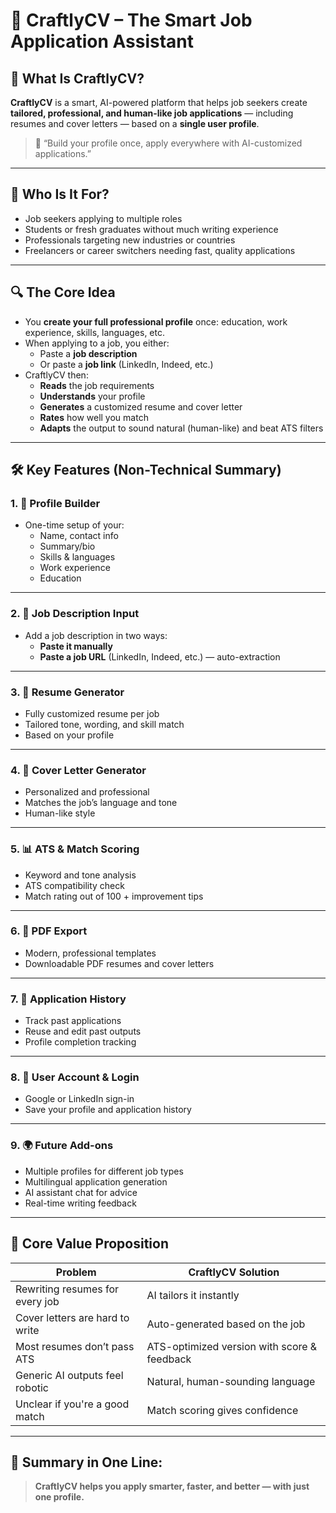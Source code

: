 # 💼 CraftlyCV – The Smart Job Application Assistant

## 🧠 What Is CraftlyCV?

**CraftlyCV** is a smart, AI-powered platform that helps job seekers create **tailored, professional, and human-like job applications** — including resumes and cover letters — based on a **single user profile**.

> 🎯 “Build your profile once, apply everywhere with AI-customized applications.”

---

## 🎯 Who Is It For?

- Job seekers applying to multiple roles
- Students or fresh graduates without much writing experience
- Professionals targeting new industries or countries
- Freelancers or career switchers needing fast, quality applications

---

## 🔍 The Core Idea

- You **create your full professional profile** once: education, work experience, skills, languages, etc.
- When applying to a job, you either:
  - Paste a **job description**
  - Or paste a **job link** (LinkedIn, Indeed, etc.)
- CraftlyCV then:
  - **Reads** the job requirements
  - **Understands** your profile
  - **Generates** a customized resume and cover letter
  - **Rates** how well you match
  - **Adapts** the output to sound natural (human-like) and beat ATS filters

---

## 🛠️ Key Features (Non-Technical Summary)

### 1. 🧾 Profile Builder
- One-time setup of your:
  - Name, contact info
  - Summary/bio
  - Skills & languages
  - Work experience
  - Education

---

### 2. 🔗 Job Description Input
- Add a job description in two ways:
  - **Paste it manually**
  - **Paste a job URL** (LinkedIn, Indeed, etc.) — auto-extraction

---

### 3. 📝 Resume Generator
- Fully customized resume per job
- Tailored tone, wording, and skill match
- Based on your profile

---

### 4. 💌 Cover Letter Generator
- Personalized and professional
- Matches the job’s language and tone
- Human-like style

---

### 5. 📊 ATS & Match Scoring
- Keyword and tone analysis
- ATS compatibility check
- Match rating out of 100 + improvement tips

---

### 6. 📄 PDF Export
- Modern, professional templates
- Downloadable PDF resumes and cover letters

---

### 7. 📁 Application History
- Track past applications
- Reuse and edit past outputs
- Profile completion tracking

---

### 8. 🔐 User Account & Login
- Google or LinkedIn sign-in
- Save your profile and application history

---

### 9. 🌍 Future Add-ons
- Multiple profiles for different job types
- Multilingual application generation
- AI assistant chat for advice
- Real-time writing feedback

---

## 🧨 Core Value Proposition

| Problem                                | CraftlyCV Solution                            |
|----------------------------------------|-----------------------------------------------|
| Rewriting resumes for every job        | AI tailors it instantly                       |
| Cover letters are hard to write        | Auto-generated based on the job               |
| Most resumes don’t pass ATS            | ATS-optimized version with score & feedback   |
| Generic AI outputs feel robotic        | Natural, human-sounding language              |
| Unclear if you're a good match         | Match scoring gives confidence                |

---

## 🧠 Summary in One Line:

> **CraftlyCV helps you apply smarter, faster, and better — with just one profile.**